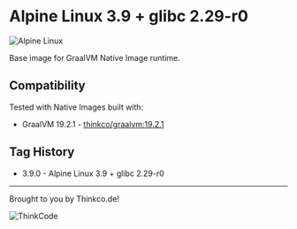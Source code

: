 # Alpine Linux 3.9 + glibc 2.29-r0

![Alpine Linux](https://avatars2.githubusercontent.com/u/7600810?s=200&v=4)

Base image for GraalVM Native Image runtime.

## Compatibility

Tested with Native Images built with:

* GraalVM 19.2.1 - [thinkco/graalvm:19.2.1](https://hub.docker.com/repository/docker/thinkco/graalvm)

## Tag History

* 3.9.0 - Alpine Linux 3.9 + glibc 2.29-r0

---
Brought to you by Thinkco.de!

![ThinkCode](https://avatars2.githubusercontent.com/u/31565447?s=200) 

